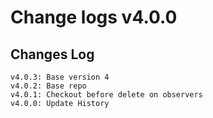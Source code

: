# Change logs v4.0.0


## Changes Log 
    v4.0.3: Base version 4
    v4.0.2: Base repo
    v4.0.1: Checkout before delete on observers
    v4.0.0: Update History
